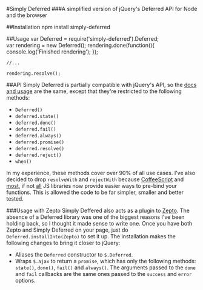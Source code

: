 #Simply Deferred
###A simplified version of jQuery's Deferred API for Node and the browser

##Installation
    npm install simply-deferred

##Usage
    var Deferred = require('simply-deferred').Deferred;    
    var rendering = new Deferred();
    rendering.done(function(){
        console.log('Finished rendering');
    });
    
    //...
    
    rendering.resolve();
    
##API
Simply Deferred is partially compatible with jQuery's API, so the [docs and usage](http://api.jquery.com/category/deferred-object/) are the same, except that they're restricted to the following methods:

* `Deferred()`
* `deferred.state()`
* `deferred.done()`
* `deferred.fail()`
* `deferred.always()`
* `deferred.promise()`
* `deferred.resolve()`
* `deferred.reject()`
* `when()`

In my experience, these methods cover over 90% of all use cases. I've also decided to drop `resolveWith` and `rejectWith` because [CoffeeScript](http://coffeescript.org/#fat_arrow) and [most](http://api.jquery.com/jQuery.proxy/), if not [all](http://documentcloud.github.com/underscore/#bind) JS libraries now provide easier ways to pre-bind your functions. This is allowed the code to be far simpler, smaller and better tested. 

###Usage with Zepto
Simply Deffered also acts as a plugin to [Zepto](http://zeptojs.com/). The absence of a Deferred library was one of the biggest reasons I've been holding back, so I thought it made sense to write one. Once you have both Zepto and Simply Deferred on your page, just do `Deferred.installInto(Zepto)` to set it up. The installation makes the following changes to bring it closer to jQuery:

* Aliases the `Deferred` constructor to `$.Deferred`.
* Wraps `$.ajax` to return a `promise`, which has only the following methods: `state()`, `done()`, `fail()` and `always()`. The arguments passed to the `done` and `fail` callbacks are the same ones passed to the `success` and `error` options. 
